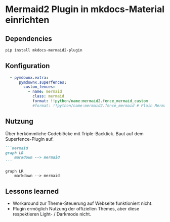 # Mermaid2 Plugin in mkdocs-Material einrichten

## Dependencies

```bash title="Plugin über pip installieren"
pip install mkdocs-mermaid2-plugin
```

## Konfiguration

```yaml title="mkdocs.yml" linenums="1"
  - pymdownx.extra:
      pymdownx.superfences:
        custom_fences:
          - name: mermaid
            class: mermaid
            format: !!python/name:mermaid2.fence_mermaid_custom
            #format: !!python/name:mermaid2.fence_mermaid # Plain Mermaid, without Material Theme
```

## Nutzung

Über herkömmliche Codeblöcke mit Triple-Backtick. Baut auf dem Superfence-Plugin auf.

````markdown
```mermaid
graph LR
    markdown --> mermaid
```
````

```mermaid
graph LR
    markdown --> mermaid
```

## Lessons learned

- Workaround zur Theme-Steuerung auf Webseite funktioniert nicht.
- Plugin ermöglich Nutzung der offiziellen Themes, aber diese respektieren Light- / Darkmode nicht.